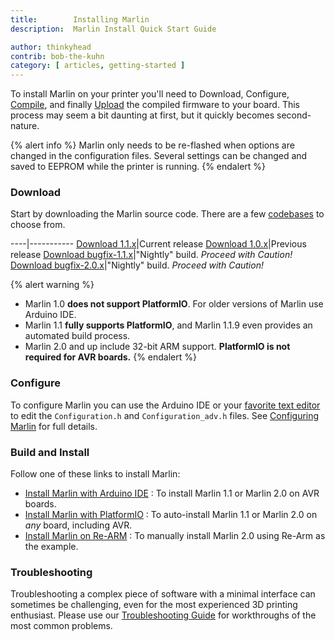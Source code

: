 ```yaml
---
title:        Installing Marlin
description:  Marlin Install Quick Start Guide

author: thinkyhead
contrib: bob-the-kuhn
category: [ articles, getting-started ]
---
```


To install Marlin on your printer you'll need to Download, Configure, [Compile](https://en.wikipedia.org/wiki/Compiler), and finally [Upload](https://www.arduino.cc/en/Guide/Environment#toc9) the compiled firmware to your board. This process may seem a bit daunting at first, but it quickly becomes second-nature.

{% alert info %}
Marlin only needs to be re-flashed when options are changed in the configuration files. Several settings can be changed and saved to EEPROM while the printer is running.
{% endalert %}

### Download

Start by downloading the Marlin source code. There are a few [codebases](https://en.wikipedia.org/wiki/Codebase) to choose from.

----|-----------
[Download 1.1.x](https://github.com/MarlinFirmware/Marlin/archive/1.1.x.zip)|Current release
[Download 1.0.x](https://github.com/MarlinFirmware/Marlin/archive/1.0.x.zip)|Previous release
[Download bugfix-1.1.x](https://github.com/MarlinFirmware/Marlin/archive/bugfix-1.1.x.zip)|"Nightly" build. _Proceed with Caution!_
[Download bugfix-2.0.x](https://github.com/MarlinFirmware/Marlin/archive/bugfix-2.0.x.zip)|"Nightly" build. _Proceed with Caution!_

{% alert warning %}
- Marlin 1.0 **does not support PlatformIO**. For older versions of Marlin use Arduino IDE.
- Marlin 1.1 **fully supports PlatformIO**, and Marlin 1.1.9 even provides an automated build process.
- Marlin 2.0 and up include 32-bit ARM support. **PlatformIO is not required for AVR boards.**
{% endalert %}

### Configure

To configure Marlin you can use the Arduino IDE or your [favorite text editor](https://www.sublimetext.com/) to edit the `Configuration.h` and `Configuration_adv.h` files. See [Configuring Marlin](/docs/configuration/configuration.html) for full details.

### Build and Install

Follow one of these links to install Marlin:

- [Install Marlin with Arduino IDE](install_arduino.html) : To install Marlin 1.1 or Marlin 2.0 on AVR boards.
- [Install Marlin with PlatformIO](install_platformio.html) : To auto-install Marlin 1.1 or Marlin 2.0 on _any_ board, including AVR.
- [Install Marlin on Re-ARM](install_rearm.html) : To manually install Marlin 2.0 using Re-Arm as the example.

### Troubleshooting

Troubleshooting a complex piece of software with a minimal interface can sometimes be challenging, even for the most experienced 3D printing enthusiast. Please use our [Troubleshooting Guide](troubleshooting.html) for workthroughs of the most common problems.
